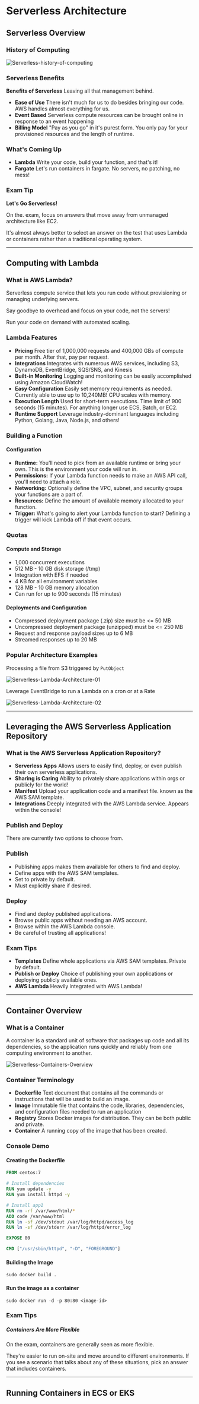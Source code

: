 # Serverless Architecture

## Serverless Overview

### History of Computing

![Serverless-history-of-computing](./resources/img/Serverless-history-of-computing.png)

### Serverless Benefits

**Benefits of Serverless**
Leaving all that management behind.

- **Ease of Use**
	  There isn't much for us to do besides bringing our code.  AWS handles almost everything for us.
- **Event Based**
	  Serverless compute resources can be brought online in response to an event happening
- **Billing Model**
	  "Pay as you go" in it's purest form.  You only pay for your provisioned resources and the length of runtime.

### What's Coming Up

- **Lambda**
	  Write your code, build your function, and that's it!
- **Fargate**
	  Let's run containers in fargate.  No servers, no patching, no mess!

### Exam Tip

**Let's Go Serverless!**

On the. exam, focus on answers that move away from unmanaged architecture like EC2.

It's almost always better to select an answer on the test that uses Lambda or containers rather than a traditional operating system.

---

## Computing with Lambda

### What is AWS Lambda?

Serverless compute service that lets you run code without provisioning or managing underlying servers.

Say goodbye to overhead and focus on your code, not the servers!

Run your code on demand with automated scaling.

### Lambda Features

- **Pricing**
	  Free tier of 1,000,000 requests and 400,000 GBs of compute per month.  After that, pay per request.
- **Integrations**
	  Integrates with numerous AWS services, including S3, DynamoDB, EventBridge, SQS/SNS, and Kinesis
- **Built-in Monitoring**
	  Logging and monitoring can be easily accomplished using Amazon CloudWatch!
- **Easy Configuration**
	  Easily set memory requirements as needed.  Currently able to use up to 10,240MB!  CPU scales with memory.
- **Execution Length**
	  Used for short-term executions.  Time limit of 900 seconds (15 minutes).  For anything longer use ECS, Batch, or EC2.
- **Runtime Support**
	  Leverage industry-dominant languages including Python, Golang, Java, Node.js, and others!

### Building a Function

#### Configuration

- **Runtime:** You'll need to pick from an available runtime or bring your own.  This is the environment your code will run in.
- **Permissions:** If your Lambda function needs to make an AWS API call, you'll need to attach a role.
- **Networking:** Optionally define the VPC, subnet, and security groups your functions are a part of.
- **Resources:** Define the amount of available memory allocated to your function.
- **Trigger:** What's going to alert your Lambda function to start?  Defining a trigger will kick Lambda off if that event occurs.

### Quotas
#### Compute and Storage
- 1,000 concurrent executions
- 512 MB - 10 GB disk storage (/tmp)
- Integration with EFS if needed
- 4 KB for all environment variables
- 128 MB - 10 GB memory allocation
- Can run for up to 900 seconds (15 minutes)

#### Deployments and Configuration
- Compressed deployment package (.zip) size must be <= 50 MB
- Uncompressed deployment package (unzipped) must be <= 250 MB
- Request and response payload sizes up to 6 MB
- Streamed responses up to 20 MB

### Popular Architecture Examples

Processing a file from S3 triggered by `PutObject`

![Serverless-Lambda-Architecture-01](./resources/img/Serverless-Lambda-Architecture-01.png)

Leverage EventBridge to run a Lambda on a cron or at a Rate

![Serverless-Lambda-Architecture-02](./resources/img/Serverless-Lambda-Architecture-02.png)

---
## Leveraging the AWS Serverless Application Repository

### What is the AWS Serverless Application Repository?

- **Serverless Apps**
	  Allows users to easily find, deploy, or even publish their own serverless applications.
- **Sharing is Caring**
	  Ability to privately share applications within orgs or publicly for the world!
- **Manifest**
	  Upload your application code and a manifest file.   known as the AWS SAM template.
- **Integrations**
	  Deeply integrated with the AWS Lambda service.  Appears within the console!

### Publish and Deploy

There are currently two options to choose from.

### Publish
- Publishing apps makes them available for others to find and deploy.
- Define apps with the AWS SAM templates.
- Set to private by default.
- Must explicitly share if desired.

### Deploy
- Find and deploy published applications.
- Browse public apps without needing an AWS account.
- Browse within the AWS Lambda console.
- Be careful of trusting all applications!

### Exam Tips

- **Templates**
	  Define whole applications via AWS SAM templates.  Private by default.
- **Publish or Deploy**
	  Choice of publishing your own applications or deploying publicly available ones.
- **AWS Lambda**
	  Heavily integrated with AWS Lambda!

---

## Container Overview

### What is a Container

A container is a standard unit of software that packages up code and all its dependencies, so the application runs quickly and reliably from one computing environment to another.

![Serverless-Containers-Overview](./resources/img/Serverless-Containers-Overview.png)

### Container Terminology

- **Dockerfile**
	  Text document that contains all the commands or instructions that will be used to build an image.
- **Image**
	  Immutable file that contains the code, libraries, dependencies, and configuration files needed to run an application
- **Registry**
	  Stores Docker images for distribution.  They can be both public and private.
- **Container**
	  A running copy of the image that has been created.

### Console Demo

#### Creating the Dockerfile
```dockerfile
FROM centos:7

# Install dependencies
RUN yum update -y
RUN yum install httpd -y

# Install app1
RUN rm -rf /var/www/html/*
ADD code /var/www/html
RUN ln -sf /dev/stdout /var/log/httpd/access_log
RUN ln -sf /dev/stderr /var/log/httpd/error_log

EXPOSE 80

CMD ["/usr/sbin/httpd", "-D", "FOREGROUND"]
```

#### Building the Image
```shell
sudo docker build .
```

#### Run the image as a container
```shell
sudo docker run -d -p 80:80 <image-id>
```

### Exam Tips

##### Containers Are More Flexible
On the exam, containers are generally seen as more flexible.

They're easier to run on-site and move around to different environments. If you see a scenario that talks about any of these situations, pick an answer that includes containers.

---

## Running Containers in ECS or EKS

